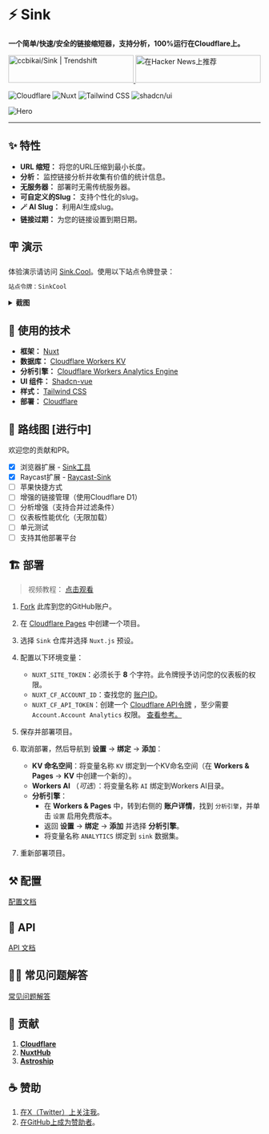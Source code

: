 # ⚡ Sink

**一个简单/快速/安全的链接缩短器，支持分析，100%运行在Cloudflare上。**

<a href="https://trendshift.io/repositories/10421" target="_blank">
  <img
    src="https://trendshift.io/api/badge/repositories/10421"
    alt="ccbikai/Sink | Trendshift"
    style="width: 250px; height: 55px;"
    width="250"
    height="55"
  />
</a>
<a href="https://news.ycombinator.com/item?id=40843683">
  <img
    src="https://hackernews-badge.vercel.app/api?id=40843683"
    alt="在Hacker News上推荐"
    style="width: 250px; height: 55px;"
    width="250"
    height="55"
  />
</a>

![Cloudflare](https://img.shields.io/badge/Cloudflare-F69652?style=flat&logo=cloudflare&logoColor=white)
![Nuxt](https://img.shields.io/badge/Nuxt-00DC82?style=flat&logo=nuxtdotjs&logoColor=white)
![Tailwind CSS](https://img.shields.io/badge/Tailwind%20CSS-06B6D4?style=flat&logo=tailwindcss&logoColor=white)
![shadcn/ui](https://img.shields.io/badge/shadcn/ui-000000?style=flat&logo=shadcnui&logoColor=white)

![Hero](./public/image.png)

----

## ✨ 特性

- **URL 缩短：** 将您的URL压缩到最小长度。
- **分析：** 监控链接分析并收集有价值的统计信息。
- **无服务器：** 部署时无需传统服务器。
- **可自定义的Slug：** 支持个性化的slug。
- **🪄 AI Slug：** 利用AI生成slug。
- **链接过期：** 为您的链接设置到期日期。

## 🪧 演示

体验演示请访问 [Sink.Cool](https://sink.cool/dashboard)。使用以下站点令牌登录：

```txt
站点令牌：SinkCool
```

<details>
  <summary><b>截图</b></summary>
  <img alt="分析" src="./docs/images/sink.cool_dashboard.png"/>
  <img alt="链接" src="./docs/images/sink.cool_dashboard_links.png"/>
  <img alt="链接分析" src="./docs/images/sink.cool_dashboard_link_slug.png"/>
</details>

## 🧱 使用的技术

- **框架：** [Nuxt](https://nuxt.com/)
- **数据库：** [Cloudflare Workers KV](https://developers.cloudflare.com/kv/)
- **分析引擎：** [Cloudflare Workers Analytics Engine](https://developers.cloudflare.com/analytics/)
- **UI 组件：** [Shadcn-vue](https://www.shadcn-vue.com/)
- **样式：** [Tailwind CSS](https://tailwindcss.com/)
- **部署：** [Cloudflare](https://www.cloudflare.com/)

## 🚗 路线图 [进行中]

欢迎您的贡献和PR。

- [x] 浏览器扩展
      - [Sink工具](https://github.com/zhuzhuyule/sink-extension)
- [x] Raycast扩展
      - [Raycast-Sink](https://github.com/foru17/raycast-sink)
- [ ] 苹果快捷方式
- [ ] 增强的链接管理（使用Cloudflare D1）
- [ ] 分析增强（支持合并过滤条件）
- [ ] 仪表板性能优化（无限加载）
- [ ] 单元测试
- [ ] 支持其他部署平台

## 🏗️ 部署

> 视频教程： [点击观看](https://www.youtube.com/watch?v=MkU23U2VE9E)

1. [Fork](https://github.com/ccbikai/Sink/fork) 此库到您的GitHub账户。
2. 在 [Cloudflare Pages](https://developers.cloudflare.com/pages/) 中创建一个项目。
3. 选择 `Sink` 仓库并选择 `Nuxt.js` 预设。
4. 配置以下环境变量：
   - `NUXT_SITE_TOKEN`：必须长于 **8** 个字符。此令牌授予访问您的仪表板的权限。
   - `NUXT_CF_ACCOUNT_ID`：查找您的 [账户ID](https://developers.cloudflare.com/fundamentals/setup/find-account-and-zone-ids/)。
   - `NUXT_CF_API_TOKEN`：创建一个 [Cloudflare API令牌](https://developers.cloudflare.com/fundamentals/api/get-started/create-token/) ，至少需要 `Account.Account Analytics` 权限。 [查看参考。](https://developers.cloudflare.com/analytics/analytics-engine/sql-api/#authentication)

5. 保存并部署项目。
6. 取消部署，然后导航到 **设置** -> **绑定** -> **添加**：
   - **KV 命名空间**：将变量名称 `KV` 绑定到一个KV命名空间（在 **Workers & Pages** -> **KV** 中创建一个新的）。
   - **Workers AI** （_可选_）：将变量名称 `AI` 绑定到Workers AI目录。
   - **分析引擎**：
     - 在 **Workers & Pages** 中，转到右侧的 **账户详情**，找到 `分析引擎`，并单击 `设置` 启用免费版本。
     - 返回 **设置** -> **绑定** -> **添加** 并选择 **分析引擎**。
     - 将变量名称 `ANALYTICS` 绑定到 `sink` 数据集。

7. 重新部署项目。

## ⚒️ 配置

[配置文档](./docs/configuration.md)

## 🔌 API

[API 文档](./docs/api.md)

## 🙋🏻 常见问题解答

[常见问题解答](./docs/faqs.md)

## 💖 贡献

1. [**Cloudflare**](https://www.cloudflare.com/)
2. [**NuxtHub**](https://hub.nuxt.com/)
3. [**Astroship**](https://astroship.web3templates.com/)

## ☕ 赞助

1. [在X（Twitter）上关注我](https://x.com/0xKaiBi)。
2. [在GitHub上成为赞助者](https://github.com/sponsors/ccbikai)。
